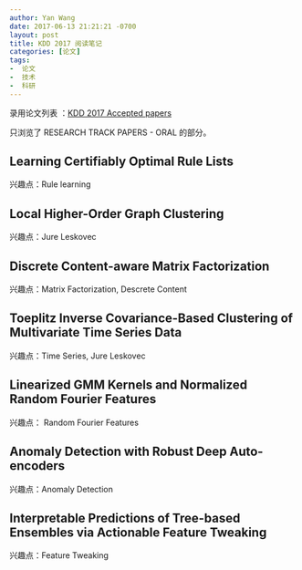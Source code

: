 ```yaml
---
author: Yan Wang
date: 2017-06-13 21:21:21 -0700
layout: post
title: KDD 2017 阅读笔记
categories: [论文]
tags:
-  论文
-  技术
-  科研
---
```


录用论文列表 ：[KDD 2017 Accepted papers](http://www.kdd.org/kdd2017/accepted-papers)

只浏览了 RESEARCH TRACK PAPERS - ORAL 的部分。

## Learning Certifiably Optimal Rule Lists

兴趣点：Rule learning


## Local Higher-Order Graph Clustering

兴趣点：Jure Leskovec


## Discrete Content-aware Matrix Factorization

兴趣点：Matrix Factorization, Descrete Content


## Toeplitz Inverse Covariance-Based Clustering of Multivariate Time Series Data

兴趣点：Time Series, Jure Leskovec


## Linearized GMM Kernels and Normalized Random Fourier Features

兴趣点： Random Fourier Features


## Anomaly Detection with Robust Deep Auto-encoders

兴趣点：Anomaly Detection


## Interpretable Predictions of Tree-based Ensembles via Actionable Feature Tweaking

兴趣点：Feature Tweaking



